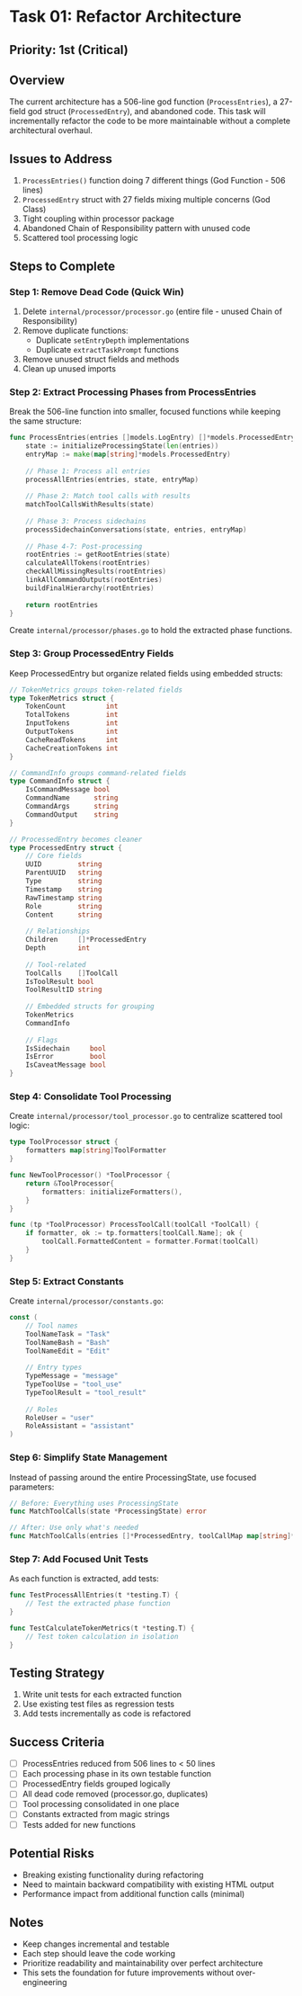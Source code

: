 # Task 01: Refactor Architecture

## Priority: 1st (Critical)

## Overview
The current architecture has a 506-line god function (`ProcessEntries`), a 27-field god struct (`ProcessedEntry`), and abandoned code. This task will incrementally refactor the code to be more maintainable without a complete architectural overhaul.

## Issues to Address
1. `ProcessEntries()` function doing 7 different things (God Function - 506 lines)
2. `ProcessedEntry` struct with 27 fields mixing multiple concerns (God Class)
3. Tight coupling within processor package
4. Abandoned Chain of Responsibility pattern with unused code
5. Scattered tool processing logic

## Steps to Complete

### Step 1: Remove Dead Code (Quick Win)
1. Delete `internal/processor/processor.go` (entire file - unused Chain of Responsibility)
2. Remove duplicate functions:
   - Duplicate `setEntryDepth` implementations
   - Duplicate `extractTaskPrompt` functions
3. Remove unused struct fields and methods
4. Clean up unused imports

### Step 2: Extract Processing Phases from ProcessEntries
Break the 506-line function into smaller, focused functions while keeping the same structure:

```go
func ProcessEntries(entries []models.LogEntry) []*models.ProcessedEntry {
    state := initializeProcessingState(len(entries))
    entryMap := make(map[string]*models.ProcessedEntry)
    
    // Phase 1: Process all entries
    processAllEntries(entries, state, entryMap)
    
    // Phase 2: Match tool calls with results  
    matchToolCallsWithResults(state)
    
    // Phase 3: Process sidechains
    processSidechainConversations(state, entries, entryMap)
    
    // Phase 4-7: Post-processing
    rootEntries := getRootEntries(state)
    calculateAllTokens(rootEntries)
    checkAllMissingResults(rootEntries)
    linkAllCommandOutputs(rootEntries)
    buildFinalHierarchy(rootEntries)
    
    return rootEntries
}
```

Create `internal/processor/phases.go` to hold the extracted phase functions.

### Step 3: Group ProcessedEntry Fields
Keep ProcessedEntry but organize related fields using embedded structs:

```go
// TokenMetrics groups token-related fields
type TokenMetrics struct {
    TokenCount          int
    TotalTokens         int
    InputTokens         int
    OutputTokens        int
    CacheReadTokens     int
    CacheCreationTokens int
}

// CommandInfo groups command-related fields
type CommandInfo struct {
    IsCommandMessage bool
    CommandName      string
    CommandArgs      string
    CommandOutput    string
}

// ProcessedEntry becomes cleaner
type ProcessedEntry struct {
    // Core fields
    UUID         string
    ParentUUID   string
    Type         string
    Timestamp    string
    RawTimestamp string
    Role         string
    Content      string
    
    // Relationships
    Children     []*ProcessedEntry
    Depth        int
    
    // Tool-related
    ToolCalls    []ToolCall
    IsToolResult bool
    ToolResultID string
    
    // Embedded structs for grouping
    TokenMetrics
    CommandInfo
    
    // Flags
    IsSidechain     bool
    IsError         bool
    IsCaveatMessage bool
}
```

### Step 4: Consolidate Tool Processing
Create `internal/processor/tool_processor.go` to centralize scattered tool logic:

```go
type ToolProcessor struct {
    formatters map[string]ToolFormatter
}

func NewToolProcessor() *ToolProcessor {
    return &ToolProcessor{
        formatters: initializeFormatters(),
    }
}

func (tp *ToolProcessor) ProcessToolCall(toolCall *ToolCall) {
    if formatter, ok := tp.formatters[toolCall.Name]; ok {
        toolCall.FormattedContent = formatter.Format(toolCall)
    }
}
```

### Step 5: Extract Constants
Create `internal/processor/constants.go`:

```go
const (
    // Tool names
    ToolNameTask = "Task"
    ToolNameBash = "Bash"
    ToolNameEdit = "Edit"
    
    // Entry types
    TypeMessage = "message"
    TypeToolUse = "tool_use"
    TypeToolResult = "tool_result"
    
    // Roles
    RoleUser = "user"
    RoleAssistant = "assistant"
)
```

### Step 6: Simplify State Management
Instead of passing around the entire ProcessingState, use focused parameters:

```go
// Before: Everything uses ProcessingState
func MatchToolCalls(state *ProcessingState) error

// After: Use only what's needed
func MatchToolCalls(entries []*ProcessedEntry, toolCallMap map[string]*ToolCallContext) error
```

### Step 7: Add Focused Unit Tests
As each function is extracted, add tests:

```go
func TestProcessAllEntries(t *testing.T) {
    // Test the extracted phase function
}

func TestCalculateTokenMetrics(t *testing.T) {
    // Test token calculation in isolation
}
```

## Testing Strategy
1. Write unit tests for each extracted function
2. Use existing test files as regression tests
3. Add tests incrementally as code is refactored

## Success Criteria
- [ ] ProcessEntries reduced from 506 lines to < 50 lines
- [ ] Each processing phase in its own testable function
- [ ] ProcessedEntry fields grouped logically
- [ ] All dead code removed (processor.go, duplicates)
- [ ] Tool processing consolidated in one place
- [ ] Constants extracted from magic strings
- [ ] Tests added for new functions

## Potential Risks
- Breaking existing functionality during refactoring
- Need to maintain backward compatibility with existing HTML output
- Performance impact from additional function calls (minimal)

## Notes
- Keep changes incremental and testable
- Each step should leave the code working
- Prioritize readability and maintainability over perfect architecture
- This sets the foundation for future improvements without over-engineering